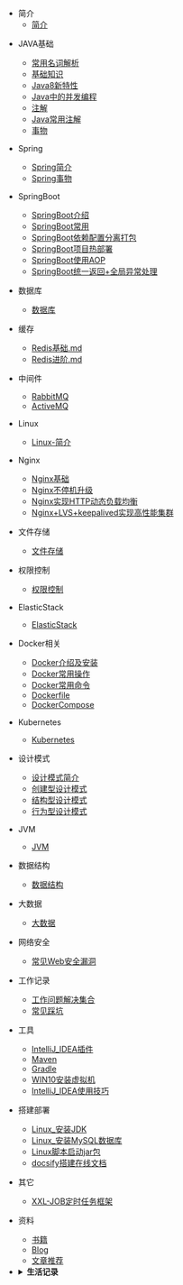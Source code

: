 * 简介
    * [简介](README.md)

- JAVA基础
    - [常用名词解析](JAVA基础/1_一些名词理解.md)
    - [基础知识](JAVA基础/2_基础知识.md)
    - [Java8新特性](JAVA基础/3_Java8新特性.md)
    - [Java中的并发编程](JAVA基础/4_Java中的并发编程.md)
    - [注解](JAVA基础/5_注解.md)
    - [Java常用注解](JAVA基础/6_Java常用注解.md)
    - [事物](JAVA基础/7_事物注意事项.md)
    
- Spring
    - [Spring简介](Spring/Spring简介.md)
    - [Spring事物](Spring/Spring事物.md)
    
- SpringBoot
    - [SpringBoot介绍](/SpringBoot/1_SpringBoot介绍.md)
    - [SpringBoot常用](/SpringBoot/2_SpringBoot常用.md)
    - [SpringBoot依赖配置分离打包](/SpringBoot/3_SpringBoot打包架包分离.md)
    - [SpringBoot项目热部署](/SpringBoot/4_SpringBoot项目热部署.md)
    - [SpringBoot使用AOP](/SpringBoot/5_SpringBoot使用AOP.md)
    - [SpringBoot统一返回+全局异常处理](/SpringBoot/6_SpringBoot统一返回+全局异常处理.md)

- 数据库
    - [数据库](数据库/1_MySQL基础.md)
    
- 缓存
    - [Redis基础.md](缓存/1_Redis基础.md.md)
    - [Redis进阶.md](缓存/2_Redis进阶.md)
    
- 中间件
    - [RabbitMQ](中间件/2_RabbitMQ.md)
    - [ActiveMQ](中间件/1_ActiveMQ.md)
    
- Linux
   - [Linux-简介](Linux/001_Linux基础.md)

- Nginx
    - [Nginx基础](Nginx/Nginx.md)
    - [Nginx不停机升级](Nginx/Nginx不停机升级.md)
    - [Nginx实现HTTP动态负载均衡](Nginx/Nginx实现HTTP动态负载均衡.md)
    - [Nginx+LVS+keepalived实现高性能集群](Nginx/Nginx+LVS+keepalived实现高性能集群.md)

- 文件存储
    - [文件存储](文件存储/README.md)

- 权限控制
    - [权限控制](权限控制/Shiro.md)
    
- ElasticStack
    - [ElasticStack](ElasticStack/README.md)
    
- Docker相关
   - [Docker介绍及安装](Docker相关/1_Docker介绍及安装.md)
   - [Docker常用操作](Docker相关/2_Docker常用操作.md)
   - [Docker常用命令](Docker相关/3_Docker常用命令.md)
   - [Dockerfile](Docker相关/4_Dockerfile.md)
   - [DockerCompose](Docker相关/5_DockerCompose.md)
   
- Kubernetes
   - [Kubernetes](Kubernetes/README.md)

- 设计模式
    - [设计模式简介](设计模式/设计模式简介.md)
    - [创建型设计模式](设计模式/创建型设计模式.md)
    - [结构型设计模式](设计模式/结构型设计模式.md)
    - [行为型设计模式](设计模式/行为型设计模式.md)
   
- JVM
    - [JVM](JVM/README.md)
 
   
- 数据结构
    - [数据结构](数据结构/README.md)
  
- 大数据
    - [大数据](大数据/README.md)

- 网络安全
    - [常见Web安全漏洞](网络安全/常见Web安全漏洞.md)

- 工作记录
   - [工作问题解决集合](工作记录/工作问题解决集合.md)
   - [常见踩坑](工作记录/常见踩坑.md)
  
- 工具
    - [IntelliJ_IDEA插件](工具/IntelliJ_IDEA插件.md)
    - [Maven](工具/Maven.md)
    - [Gradle](工具/Gradle.md)
    - [WIN10安装虚拟机](工具/虚拟机.md)
    - [IntelliJ_IDEA使用技巧](工具/IntelliJ_IDEA使用技巧.md)
    
- 搭建部署
    - [Linux_安装JDK](搭建部署/Linux_安装JDK.md)
    - [Linux_安装MySQL数据库](搭建部署/Linux_安装MySQL数据库.md)
    - [Linux脚本启动jar包](搭建部署/Linux脚本启动jar包.md)
    - [docsify搭建在线文档](搭建部署/docsify搭建在线文档.md)
    
- 其它
    - [XXL-JOB定时任务框架](其它/1_XXL-JOB定时任务框架.md)    
    
- 资料
    - [书籍](资料/书籍/README.md)
    - [Blog](README.md)
    - [文章推荐](README.md)
    
- <details><summary><b>生活记录</b></summary>
  <p>

    - <details><summary><b>随意</b></summary>
      <p>

        - [Java常用总结](个人保存/Java常用总结.md)
        - [自我介绍](个人保存/自我介绍.md)
        - [生活总结](个人保存/生活总结.md)
        - [文章3](README.md)

      </p>
      </details>

    - <details><summary><b>生活</b></summary>
    <p>

      - [文章1](README.md)
      - [文章2](README.md)
      
    </p>
    </details>

  </p>
  </details>
